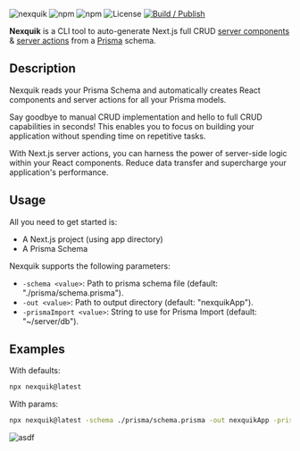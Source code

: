 ![nexquik](https://github.com/bcanfield/nexquik/assets/12603953/611be768-106f-47b2-a94f-688f80f75132)
![npm](https://img.shields.io/npm/v/nexquik?style=flat-square&color=07198b)
![npm](https://img.shields.io/npm/dt/nexquik?style=flat-square&color=07198b)
![License](https://img.shields.io/badge/License-Apache%202.0-blue?style=flat-square&color=07198b)
[![Build / Publish](https://github.com/bcanfield/nexquik/actions/workflows/publish.yml/badge.svg)](https://github.com/bcanfield/nexquik/actions/workflows/publish.yml)


**Nexquik** is a CLI tool to auto-generate Next.js full CRUD [server components](https://nextjs.org/docs/getting-started/react-essentials#server-components) & [server actions](https://nextjs.org/docs/app/building-your-application/data-fetching/server-actions) from a [Prisma](https://www.prisma.io/docs) schema. 

## Description

Nexquik reads your Prisma Schema and automatically creates React components and server actions for all your Prisma models. 

Say goodbye to manual CRUD implementation and hello to full CRUD capabilities in seconds!
This enables you to focus on building your application without spending time on repetitive tasks.

With Next.js server actions, you can harness the power of server-side logic within your React components. Reduce data transfer and supercharge your application's performance.

## Usage
All you need to get started is:
- A Next.js project (using app directory)
- A Prisma Schema

Nexquik supports the following parameters:

- `-schema <value>`: Path to prisma schema file (default: "./prisma/schema.prisma").
- `-out <value>`: Path to output directory (default: "nexquikApp").
- `-prismaImport <value>`: String to use for Prisma Import (default: "~/server/db").

## Examples
With defaults:
```bash
npx nexquik@latest
```
With params:
```bash
npx nexquik@latest -schema ./prisma/schema.prisma -out nexquikApp -prismaImport ~/server/db
```
![asdf](https://github.com/bcanfield/nexquik/assets/12603953/1362d685-3941-4b57-863e-a9d34db87d2c)
